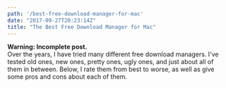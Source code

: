 ```yaml
---
path: '/best-free-download-manager-for-mac'
date: "2017-09-27T20:23:14Z"
title: "The Best Free Download Manager for Mac"
---
```

**Warning: Incomplete post.**  
Over the years, I have tried many different free download managers. I've tested old ones, new ones, pretty ones, ugly ones, and just about all of them in between. Below, I rate them from best to worse, as well as give some pros and cons about each of them. 
